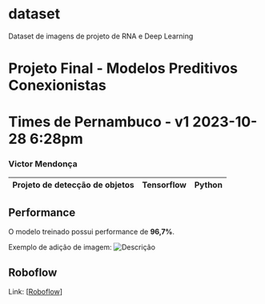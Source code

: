 # dataset
Dataset de imagens de projeto de RNA e Deep Learning

# Projeto Final - Modelos Preditivos Conexionistas
# Times de Pernambuco - v1 2023-10-28 6:28pm

### Victor Mendonça

|**Projeto de detecção de objetos**|**Tensorflow**|**Python**|
|--|--|--|

## Performance

O modelo treinado possui performance de **96,7%**.

Exemplo de adição de imagem:
![Descrição](https://picsum.photos/seed/picsum/500/300)

## Roboflow

Link: [[Roboflow]([(https://universe.roboflow.com/vascmen98/times-de-pernambuco)https://universe.roboflow.com/vascmen98/times-de-pernambuco])]
